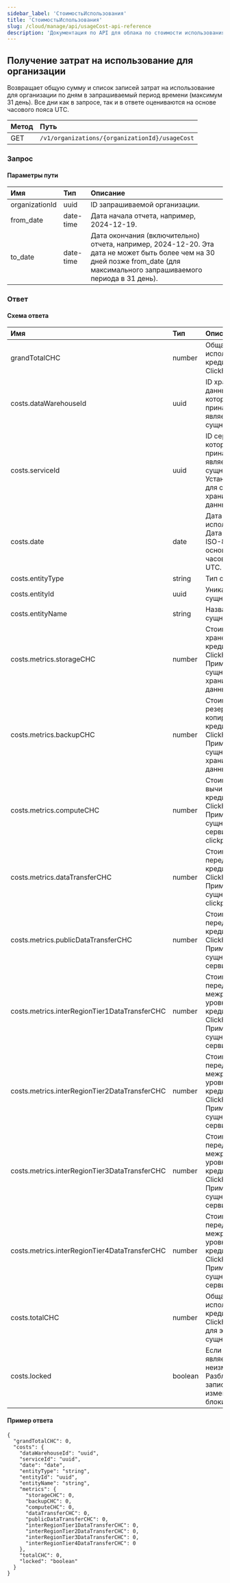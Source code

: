 ```yaml
---
sidebar_label: 'СтоимостьИспользования'
title: 'СтоимостьИспользования'
slug: /cloud/manage/api/usageCost-api-reference
description: 'Документация по API для облака по стоимости использования'
---
```


## Получение затрат на использование для организации

Возвращает общую сумму и список записей затрат на использование для организации по дням в запрашиваемый период времени (максимум 31 день). Все дни как в запросе, так и в ответе оцениваются на основе часового пояса UTC.

| Метод | Путь |
| :----- | :--- |
| GET | `/v1/organizations/{organizationId}/usageCost` |

### Запрос

#### Параметры пути

| Имя | Тип | Описание |
| :--- | :--- | :---------- |
| organizationId | uuid | ID запрашиваемой организации. | 
| from_date | date-time | Дата начала отчета, например, 2024-12-19. | 
| to_date | date-time | Дата окончания (включительно) отчета, например, 2024-12-20. Эта дата не может быть более чем на 30 дней позже from_date (для максимального запрашиваемого периода в 31 день). | 

### Ответ

#### Схема ответа

| Имя | Тип | Описание |
| :--- | :--- | :---------- |
| grandTotalCHC | number | Общая стоимость использования в кредитах ClickHouse (CHC). | 
| costs.dataWarehouseId | uuid | ID хранилища данных, к которому принадлежит (или является) эта сущность. | 
| costs.serviceId | uuid | ID сервиса, к которому принадлежит (или является) эта сущность. Установите в null для сущностей хранилища данных. | 
| costs.date | date | Дата использования. Дата в формате ISO-8601, основанная на часовом поясе UTC. | 
| costs.entityType | string | Тип сущности. | 
| costs.entityId | uuid | Уникальный ID сущности. | 
| costs.entityName | string | Название сущности. | 
| costs.metrics.storageCHC | number | Стоимость хранения в кредитах ClickHouse (CHC). Применяется к сущностям хранилища данных. | 
| costs.metrics.backupCHC | number | Стоимость резервного копирования в кредитах ClickHouse (CHC). Применяется к сущностям хранилища данных. | 
| costs.metrics.computeCHC | number | Стоимость вычислений в кредитах ClickHouse (CHC). Применяется к сущностям сервиса и clickpipe. | 
| costs.metrics.dataTransferCHC | number | Стоимость передачи данных в кредитах ClickHouse (CHC). Применяется к сущностям clickpipe. | 
| costs.metrics.publicDataTransferCHC | number | Стоимость передачи данных в кредитах ClickHouse (CHC). Применяется к сущностям сервиса. | 
| costs.metrics.interRegionTier1DataTransferCHC | number | Стоимость передачи данных межрегионального уровня 1 в кредитах ClickHouse (CHC). Применяется к сущностям сервиса. | 
| costs.metrics.interRegionTier2DataTransferCHC | number | Стоимость передачи данных межрегионального уровня 2 в кредитах ClickHouse (CHC). Применяется к сущностям сервиса. | 
| costs.metrics.interRegionTier3DataTransferCHC | number | Стоимость передачи данных межрегионального уровня 3 в кредитах ClickHouse (CHC). Применяется к сущностям сервиса. | 
| costs.metrics.interRegionTier4DataTransferCHC | number | Стоимость передачи данных межрегионального уровня 4 в кредитах ClickHouse (CHC). Применяется к сущностям сервиса. | 
| costs.totalCHC | number | Общая стоимость использования в кредитах ClickHouse (CHC) для этой сущности. | 
| costs.locked | boolean | Если true, запись является неизменяемой. Разблокированные записи могут изменяться до блокировки. | 

#### Пример ответа

```
{
  "grandTotalCHC": 0,
  "costs": {
    "dataWarehouseId": "uuid",
    "serviceId": "uuid",
    "date": "date",
    "entityType": "string",
    "entityId": "uuid",
    "entityName": "string",
    "metrics": {
      "storageCHC": 0,
      "backupCHC": 0,
      "computeCHC": 0,
      "dataTransferCHC": 0,
      "publicDataTransferCHC": 0,
      "interRegionTier1DataTransferCHC": 0,
      "interRegionTier2DataTransferCHC": 0,
      "interRegionTier3DataTransferCHC": 0,
      "interRegionTier4DataTransferCHC": 0
    },
    "totalCHC": 0,
    "locked": "boolean"
  }
}
```
